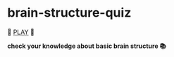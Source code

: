 # brain-structure-quiz


🧠 [PLAY](https://jurasw.github.io/brain-structure-quiz/) 🧠

**check your knowledge about basic brain structure 📚**
